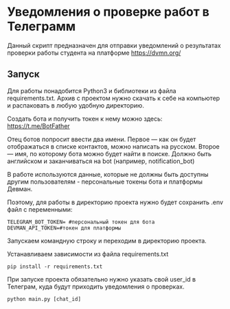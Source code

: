 # Уведомления о проверке работ в Телеграмм

 Данный скрипт предназначен для отправки уведомлений о результатах проверки работы студента на платформе https://dvmn.org/
 
 ## Запуск
 
 Для работы понадобится Python3 и библиотеки из файла requirements.txt.
 Архив с проектом нужно скачать к себе на компьютер и распаковать в любую удобную директорию.
 
 Создать бота и получить токен к нему можно здесь:
 https://t.me/BotFather
 
 Отец ботов попросит ввести два имени. 
 Первое — как он будет отображаться в списке контактов, можно написать на русском. 
 Второе — имя, по которому бота можно будет найти в поиске. Должно быть английском и заканчиваться на bot (например, notification_bot)
 
 В работе используются данные, которые не должны быть доступны другим пользователям - персональные токены бота и платформы Девман.
 
 Поэтому, для работы в директорию проекта нужно будет сохранить .env файл с переменными:
 ```
TELEGRAM_BOT_TOKEN= #персональный токен для бота
DEVMAN_API_TOKEN=#токен для платформы
```
Запускаем командную строку и переходим в директорию проекта.

Устанавливаем зависимости из файла requirements.txt
```
pip install -r requirements.txt
```
При запуске проекта обязательно нужно указать свой user_id в Телеграм, куда будут приходить уведомления о проверках.

```
python main.py [chat_id]
```
